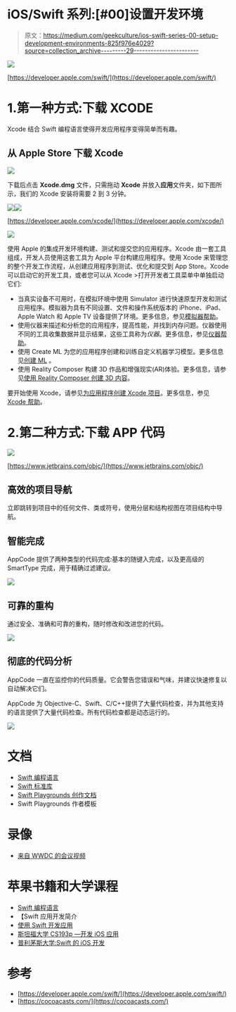 # iOS/Swift 系列:[#00]设置开发环境

> 原文：<https://medium.com/geekculture/ios-swift-series-00-setup-development-environments-825f976e4029?source=collection_archive---------29----------------------->

![](img/16e9b2a787ea66047ad74916d45aa2c0.png)

[https://developer.apple.com/swift/](https://developer.apple.com/swift/)

# 1.第一种方式:下载 XCODE

Xcode 结合 Swift 编程语言使得开发应用程序变得简单而有趣。

## 从 Apple Store 下载 Xcode

![](img/168a947c6e1f5e0d905d7c34edf3e750.png)

下载后点击 **Xcode.dmg** 文件，只需拖动 **Xcode** 并放入**应用**文件夹，如下图所示，我们的 Xcode 安装将需要 2 到 3 分钟。

![](img/c318a28e87fc8536d4b11113ff3878bc.png)![](img/007e2574dea7c0506634e69415729818.png)

[https://developer.apple.com/xcode/](https://developer.apple.com/xcode/)

![](img/1947101c2e249e6d0601687002ec58a4.png)

使用 Apple 的集成开发环境构建、测试和提交您的应用程序。Xcode 由一套工具组成，开发人员使用这套工具为 Apple 平台构建应用程序。使用 Xcode 来管理您的整个开发工作流程，从创建应用程序到测试、优化和提交到 App Store。Xcode 可以启动它的开发工具，或者您可以从 Xcode >打开开发者工具菜单中单独启动它们:

*   当真实设备不可用时，在模拟环境中使用 Simulator 进行快速原型开发和测试应用程序。模拟器为具有不同设置、文件和操作系统版本的 iPhone、iPad、Apple Watch 和 Apple TV 设备提供了环境。更多信息，参见[模拟器帮助](https://help.apple.com/simulator/mac/current/)。
*   使用仪器来描述和分析您的应用程序，提高性能，并找到内存问题。仪器使用不同的工具收集数据并显示结果，这些工具称为*仪器*。更多信息，参见[仪器帮助](https://help.apple.com/instruments/mac/current/)。
*   使用 Create ML 为您的应用程序创建和训练自定义机器学习模型。更多信息见[创建 ML](https://developer.apple.com/documentation/createml) 。
*   使用 Reality Composer 构建 3D 作品和增强现实(AR)体验。更多信息，请参见[使用 Reality Composer 创建 3D 内容](https://developer.apple.com/documentation/realitykit/creating_3d_content_with_reality_composer)。

要开始使用 Xcode，请参见[为应用程序创建 Xcode 项目](https://developer.apple.com/documentation/xcode/creating-an-xcode-project-for-an-app)。更多信息，参见 [Xcode 帮助](https://help.apple.com/xcode/mac/current/)。

# 2.第二种方式:下载 APP 代码

![](img/3581800c4ed5c5571fbb72b3c8cb7426.png)

[https://www.jetbrains.com/objc/](https://www.jetbrains.com/objc/)

## 高效的项目导航

立即跳转到项目中的任何文件、类或符号，使用分层和结构视图在项目结构中导航。

## 智能完成

AppCode 提供了两种类型的代码完成:基本的随键入完成，以及更高级的 SmartType 完成，用于精确过滤建议。

![](img/8cdffd4973673ef86fb49cbf8a8ba453.png)

## 可靠的重构

通过安全、准确和可靠的重构，随时修改和改进您的代码。

![](img/f9efe7cf283b079984f9a92a901c2222.png)

## 彻底的代码分析

AppCode 一直在监控你的代码质量。它会警告您错误和气味，并建议快速修复以自动解决它们。

AppCode 为 Objective-C、Swift、C/C++提供了大量代码检查，并为其他支持的语言提供了大量代码检查。所有代码检查都是动态运行的。

![](img/406a9e82cdf0fe17d08002ad3bdb53af.png)

# 文档

*   [Swift 编程语言](https://docs.swift.org/swift-book/index.html)
*   [Swift 标准库](https://developer.apple.com/documentation/swift/swift_standard_library)
*   [Swift Playgrounds 创作文档](https://developer.apple.com/documentation/swift_playgrounds)
*   Swift Playgrounds 作者模板

# 录像

*   [来自 WWDC 的会议视频](https://developer.apple.com/videos/developer-tools/swift/)

# 苹果书籍和大学课程

*   [Swift 编程语言](https://books.apple.com/us/book/the-swift-programming-language-swift-5-4/id881256329)
*   【Swift 应用开发简介
*   [使用 Swift 开发应用](https://books.apple.com/us/book/app-development-with-swift/id1465002990)
*   [斯坦福大学 CS193p —开发 iOS 应用](https://cs193p.sites.stanford.edu/)
*   [普利茅斯大学:Swift 的 iOS 开发](https://itunes.apple.com/us/course/ios-development-in-swift/id950659946)

# 参考

*   [https://developer.apple.com/swift/](https://developer.apple.com/swift/)
*   [https://cocoacasts.com/](https://cocoacasts.com/)